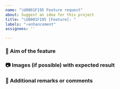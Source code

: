 ```yaml
---
name: "\U0001F195 Feature request"
about: Suggest an idea for this project
title: "\U0001F195 [Feature]: "
labels: "⭐enhancement"
assignees: ''

---
```


### 🎯 Aim of the feature

### 📷 Images (if possible) with expected result

### 🤔 Additional remarks or comments
